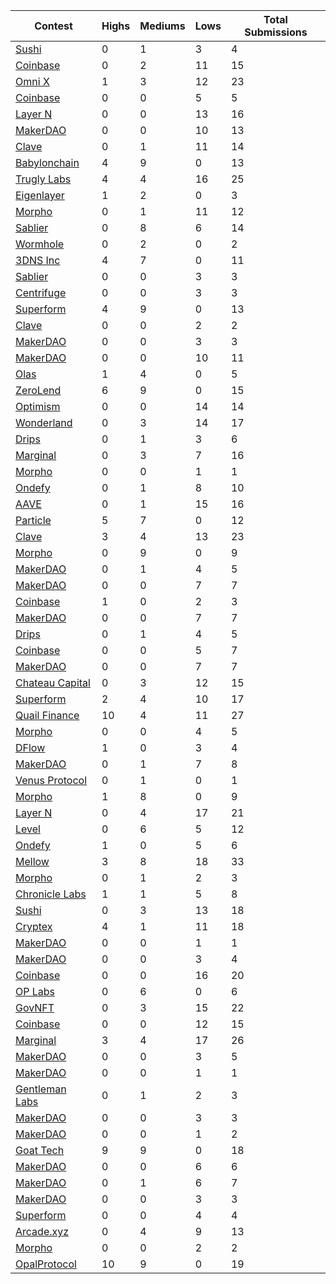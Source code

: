 | Contest | Highs | Mediums | Lows | Total Submissions |
| ------ | ----- | ------- | ---- | ----------------- |
| [Sushi](https://cantina.xyz/portfolio/e95ebe78-2c6a-41d0-8e3a-9acd63447d98) | 0 | 1 | 3 | 4 |
| [Coinbase](https://cantina.xyz/portfolio/e0617560-04c7-4591-8e64-31c642408403) | 0 | 2 | 11 | 15 |
| [Omni X](https://cantina.xyz/portfolio/c44dcd35-a8c7-446d-9e99-95a57974a979) | 1 | 3 | 12 | 23 |
| [Coinbase](https://cantina.xyz/portfolio/abc22799-0dd9-4a85-b9e8-5563338b9ed7) | 0 | 0 | 5 | 5 |
| [Layer N](https://cantina.xyz/portfolio/f2a4a72a-2d34-4291-ab78-fcd288ff05f9) | 0 | 0 | 13 | 16 |
| [MakerDAO](https://cantina.xyz/portfolio/0ab48a3e-6978-44e4-a6a7-67de330c70c0) | 0 | 0 | 10 | 13 |
| [Clave](https://cantina.xyz/portfolio/b12ff6a1-673f-45d0-8066-4a8e21a361eb) | 0 | 1 | 11 | 14 |
| [Babylonchain](https://cantina.xyz/portfolio/3cdcca63-f15d-4cbe-96b2-fa52aa777737) | 4 | 9 | 0 | 13 |
| [Trugly Labs](https://cantina.xyz/portfolio/a0a3ffd3-bbf0-457b-aad8-2f01424ebda2) | 4 | 4 | 16 | 25 |
| [Eigenlayer](https://cantina.xyz/portfolio/c8a5b27c-dce9-47b2-8a03-fc7024aa4423) | 1 | 2 | 0 | 3 |
| [Morpho](https://cantina.xyz/portfolio/84fb1c99-31ff-4327-9fd4-eeee6cf59ef9) | 0 | 1 | 11 | 12 |
| [Sablier](https://cantina.xyz/portfolio/ebb8649e-6999-4e9e-b6ab-e823ae9c47ff) | 0 | 8 | 6 | 14 |
| [Wormhole](https://cantina.xyz/portfolio/0591640a-e6f1-460c-8553-caa681ea5551) | 0 | 2 | 0 | 2 |
| [3DNS Inc](https://cantina.xyz/portfolio/fa944e34-21d5-40a7-bc05-d91c46bdb68c) | 4 | 7 | 0 | 11 |
| [Sablier](https://cantina.xyz/portfolio/65cd62a8-c178-436f-a658-549c8752b460) | 0 | 0 | 3 | 3 |
| [Centrifuge](https://cantina.xyz/portfolio/cf6f801f-5c05-488c-a387-3836606600e7) | 0 | 0 | 3 | 3 |
| [Superform](https://cantina.xyz/portfolio/884b81e0-a6f3-432b-bb70-8491c231f5a9) | 4 | 9 | 0 | 13 |
| [Clave](https://cantina.xyz/portfolio/6563a8d7-2cbb-4cb1-8e88-78b71c045431) | 0 | 0 | 2 | 2 |
| [MakerDAO](https://cantina.xyz/portfolio/985ac44f-9d23-4d24-b699-ac5cd2d63b75) | 0 | 0 | 3 | 3 |
| [MakerDAO](https://cantina.xyz/portfolio/e78d74a1-29af-49f8-9674-990eaeb6c9f2) | 0 | 0 | 10 | 11 |
| [Olas](https://cantina.xyz/portfolio/b1baa964-865e-4ae7-9087-72859d9c46ea) | 1 | 4 | 0 | 5 |
| [ZeroLend](https://cantina.xyz/portfolio/6d383aaf-8554-4a06-a224-86189f81f531) | 6 | 9 | 0 | 15 |
| [Optimism](https://cantina.xyz/portfolio/c185d7eb-d80b-49d4-8141-44e122c6fee4) | 0 | 0 | 14 | 14 |
| [Wonderland](https://cantina.xyz/portfolio/5295cf96-7a54-4150-9d94-396944b3604e) | 0 | 3 | 14 | 17 |
| [Drips](https://cantina.xyz/portfolio/9e68c9e9-536c-4ba1-9f4c-8daeef8fb966) | 0 | 1 | 3 | 6 |
| [Marginal](https://cantina.xyz/portfolio/0496f8ff-ed7f-467f-8263-adfcc321121a) | 0 | 3 | 7 | 16 |
| [Morpho](https://cantina.xyz/portfolio/59484899-cf9c-454e-842c-c3d13e5dcac5) | 0 | 0 | 1 | 1 |
| [Ondefy](https://cantina.xyz/portfolio/4a8b6b29-d372-427d-a524-b83ec1673353) | 0 | 1 | 8 | 10 |
| [AAVE](https://cantina.xyz/portfolio/2c5aba7f-d561-4b2b-bbcc-184095521c35) | 0 | 1 | 15 | 16 |
| [Particle](https://cantina.xyz/portfolio/83468b34-954f-4650-b16d-7d72c5477780) | 5 | 7 | 0 | 12 |
| [Clave](https://cantina.xyz/portfolio/7ca79692-5e77-4485-92e3-927c6870855a) | 3 | 4 | 13 | 23 |
| [Morpho](https://cantina.xyz/portfolio/c8366258-22bd-4e11-a6e9-c39ce06539ad) | 0 | 9 | 0 | 9 |
| [MakerDAO](https://cantina.xyz/portfolio/d3ba51dd-e2ef-41fe-a33f-7da5573256e6) | 0 | 1 | 4 | 5 |
| [MakerDAO](https://cantina.xyz/portfolio/53e12fbd-182a-45f9-a115-55fdea33c5c4) | 0 | 0 | 7 | 7 |
| [Coinbase](https://cantina.xyz/portfolio/7cb70b9d-62b1-48c3-9b28-a9eb95d2dc40) | 1 | 0 | 2 | 3 |
| [MakerDAO](https://cantina.xyz/portfolio/854c4127-0cdc-4712-be6b-60d0c01f1a54) | 0 | 0 | 7 | 7 |
| [Drips](https://cantina.xyz/portfolio/cab2fa57-938a-4e56-97b0-3936203df77a) | 0 | 1 | 4 | 5 |
| [Coinbase](https://cantina.xyz/portfolio/01f02cc2-24b9-4eee-b6f6-f924d6beee26) | 0 | 0 | 5 | 7 |
| [MakerDAO](https://cantina.xyz/portfolio/6e9c7968-9565-4b05-a8f2-f41ddc64ec27) | 0 | 0 | 7 | 7 |
| [Chateau Capital](https://cantina.xyz/portfolio/28efed32-c673-470b-9681-d3764088109f) | 0 | 3 | 12 | 15 |
| [Superform](https://cantina.xyz/portfolio/bd046a21-6683-498a-b0e0-fc641e47191a) | 2 | 4 | 10 | 17 |
| [Quail Finance](https://cantina.xyz/portfolio/083add5c-19a7-4c6d-9492-9079006ac222) | 10 | 4 | 11 | 27 |
| [Morpho](https://cantina.xyz/portfolio/c32cfcdb-e602-44bf-a16c-ca6dd217673e) | 0 | 0 | 4 | 5 |
| [DFlow](https://cantina.xyz/portfolio/a8559fe2-c6e1-4f2f-b159-0f354843a666) | 1 | 0 | 3 | 4 |
| [MakerDAO](https://cantina.xyz/portfolio/0e045ab1-c6ba-4b16-b693-cd42c318a16a) | 0 | 1 | 7 | 8 |
| [Venus Protocol](https://cantina.xyz/portfolio/a1f77756-21c4-43ae-a210-2ebd014d221f) | 0 | 1 | 0 | 1 |
| [Morpho](https://cantina.xyz/portfolio/b695ccbb-9d8b-4cac-be69-706f8c3684e5) | 1 | 8 | 0 | 9 |
| [Layer N](https://cantina.xyz/portfolio/c2a14eb1-a159-4fd8-8494-a4ead69ec097) | 0 | 4 | 17 | 21 |
| [Level](https://cantina.xyz/portfolio/131241f5-7399-476e-acd1-dc57c8f00e39) | 0 | 6 | 5 | 12 |
| [Ondefy](https://cantina.xyz/portfolio/4ff1e282-3e2e-4ebb-8476-68fe28aa0eee) | 1 | 0 | 5 | 6 |
| [Mellow](https://cantina.xyz/portfolio/72dfcce6-8b1b-4f5d-b5a7-657a40507b10) | 3 | 8 | 18 | 33 |
| [Morpho](https://cantina.xyz/portfolio/7acb12f1-b9f5-4a9e-9e5d-104cea948ae5) | 0 | 1 | 2 | 3 |
| [Chronicle Labs](https://cantina.xyz/portfolio/5c55f883-124f-42f9-8315-f8bb0d5c2da9) | 1 | 1 | 5 | 8 |
| [Sushi](https://cantina.xyz/portfolio/f8041194-4019-475e-95cd-9ca3e5d73447) | 0 | 3 | 13 | 18 |
| [Cryptex](https://cantina.xyz/portfolio/c146b746-c0ce-4310-933c-d2e5e3ec934a) | 4 | 1 | 11 | 18 |
| [MakerDAO](https://cantina.xyz/portfolio/3c0362a2-1e43-4e96-b63b-4f975e05c05a) | 0 | 0 | 1 | 1 |
| [MakerDAO](https://cantina.xyz/portfolio/7aa51abc-eac3-4dae-ad66-caa16fe8f393) | 0 | 0 | 3 | 4 |
| [Coinbase](https://cantina.xyz/portfolio/f2f052d8-edfb-496f-9014-98a1bc8cadb8) | 0 | 0 | 16 | 20 |
| [OP Labs](https://cantina.xyz/portfolio/1b6a9e55-49a8-46e9-8272-a849fd60fcc4) | 0 | 6 | 0 | 6 |
| [GovNFT](https://cantina.xyz/portfolio/aa79aa69-8468-442d-bfbb-b403de36edec) | 0 | 3 | 15 | 22 |
| [Coinbase](https://cantina.xyz/portfolio/5721769e-45ca-48b3-8215-d662150ba00f) | 0 | 0 | 12 | 15 |
| [Marginal](https://cantina.xyz/portfolio/3a598d54-c212-4168-acb1-b13c5a08b204) | 3 | 4 | 17 | 26 |
| [MakerDAO](https://cantina.xyz/portfolio/39a7ac51-967a-4ca7-bfd9-f8ddd6717c97) | 0 | 0 | 3 | 5 |
| [MakerDAO](https://cantina.xyz/portfolio/d534a359-21d8-4227-9fce-5c9eb920a562) | 0 | 0 | 1 | 1 |
| [Gentleman Labs](https://cantina.xyz/portfolio/63a79cb6-420a-45d5-a849-bb1e4bdfece1) | 0 | 1 | 2 | 3 |
| [MakerDAO](https://cantina.xyz/portfolio/3649b742-b081-433d-999a-b8fbc24e47d0) | 0 | 0 | 3 | 3 |
| [MakerDAO](https://cantina.xyz/portfolio/65fd546e-c95a-4b24-a6ed-86ea564e7113) | 0 | 0 | 1 | 2 |
| [Goat Tech](https://cantina.xyz/portfolio/404911dd-3a50-4b63-90d4-e0b9164a34a5) | 9 | 9 | 0 | 18 |
| [MakerDAO](https://cantina.xyz/portfolio/24a166ef-0910-4d89-b4f9-8932632f6b98) | 0 | 0 | 6 | 6 |
| [MakerDAO](https://cantina.xyz/portfolio/18bed847-07eb-421d-99c5-9571f2885dba) | 0 | 1 | 6 | 7 |
| [MakerDAO](https://cantina.xyz/portfolio/9cff4d7b-b94c-4708-860e-f63f38e21148) | 0 | 0 | 3 | 3 |
| [Superform](https://cantina.xyz/portfolio/abbf1e84-533e-4f57-aa47-858a4e6f4581) | 0 | 0 | 4 | 4 |
| [Arcade.xyz](https://cantina.xyz/portfolio/b2f35a21-b116-4ed6-95e6-37405749a716) | 0 | 4 | 9 | 13 |
| [Morpho](https://cantina.xyz/portfolio/45efc68c-e431-4f04-a3ff-f44b2cc65548) | 0 | 0 | 2 | 2 |
| [OpalProtocol](https://cantina.xyz/portfolio/0c9f46ff-e5b4-412c-b928-ecb135f44007) | 10 | 9 | 0 | 19 |
